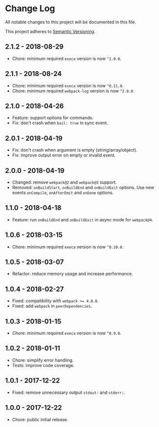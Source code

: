 # Change Log

All notable changes to this project will be documented in this file.

This project adheres to [Semantic Versioning](http://semver.org).

## 2.1.2 - 2018-08-29

- Chore: minimum required `execa` version is now `^1.0.0`.

## 2.1.1 - 2018-08-24

- Chore: minimum required `execa` version is now `^0.11.0`.
- Chore: minimum required `webpack-log` version is now `^2.0.0`.

## 2.1.0 - 2018-04-26

- Feature: support options for commands.
- Fix: don't crash when `bail: true` in sync event.

## 2.0.1 - 2018-04-19

- Fix: don't crash when argument is empty (string/array/object).
- Fix: improve output error on empty or invalid event.

## 2.0.0 - 2018-04-19

- Changed: remove `webpack@2` and `webpack@3` support.
- Removed: `onBuildStart`, `onBuildEnd` and `onBuildExit` options. Use new events `onCompile`, `onAfterEmit` and `onDone` options.

## 1.1.0 - 2018-04-18

- Feature: run `onBuildEnd` and `onBuildExit` in async mode for `webpack@4`.

## 1.0.6 - 2018-03-15

- Chore: minimum required `execa` version is now `^0.10.0`.

## 1.0.5 - 2018-03-07

- Refactor: reduce memory usage and increase performance.

## 1.0.4 - 2018-02-27

- Fixed: compatibility with `webpack >= 4.0.0`.
- Fixed: add `webpack` in `peerDependencies`.

## 1.0.3 - 2018-01-15

- Chore: minimum required `execa` version is now `^0.9.0`.

## 1.0.2 - 2018-01-11

- Chore: simplify error handling.
- Tests: improve code coverage.

## 1.0.1 - 2017-12-22

- Fixed: remove unnecessary output `stdout:` and `stderr:`.

## 1.0.0 - 2017-12-22

- Chore: public initial release.
